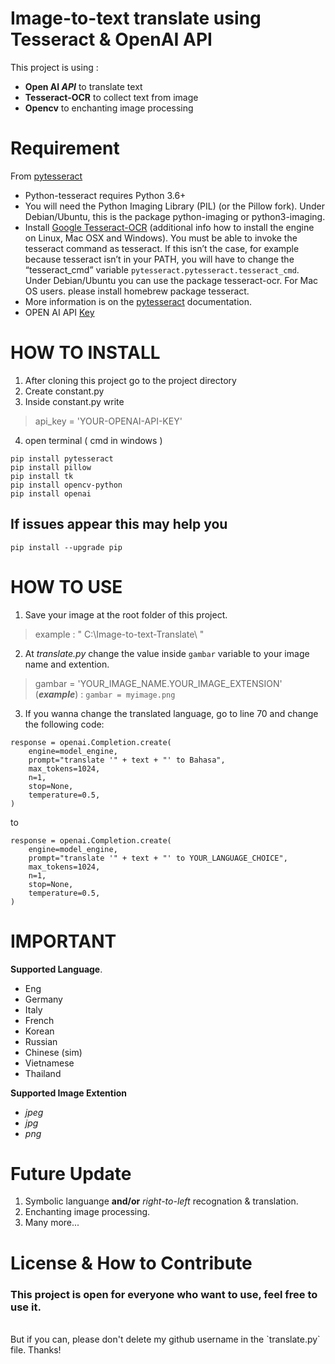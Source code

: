 # Image-to-text translate using Tesseract & OpenAI API
This project is using : 
- **Open AI _API_** to translate text
- **Tesseract-OCR** to collect text from image
- **Opencv** to enchanting image processing

# Requirement

From [pytesseract](https://pypi.org/project/pytesseract/)
<br>
- Python-tesseract requires Python 3.6+
- You will need the Python Imaging Library (PIL) (or the Pillow fork). Under Debian/Ubuntu, this is the package python-imaging or python3-imaging.
- Install [Google Tesseract-OCR](https://github.com/tesseract-ocr/tesseract) (additional info how to install the engine on Linux, Mac OSX and Windows). You must be able to invoke the tesseract command as tesseract. If this isn’t the case, for example because tesseract isn’t in your PATH, you will have to change the “tesseract_cmd” variable `pytesseract.pytesseract.tesseract_cmd`. Under Debian/Ubuntu you can use the package tesseract-ocr. For Mac OS users. please install homebrew package tesseract.
- More information is on the [pytesseract](https://pypi.org/project/pytesseract/) documentation.
- OPEN AI API [Key](https://platform.openai.com/docs/api-reference/introduction) 

# HOW TO INSTALL

1. After cloning this project go to the project directory
2. Create constant.py
3. Inside constant.py write
> api_key = 'YOUR-OPENAI-API-KEY'
4. open terminal ( cmd in windows )
 
```
pip install pytesseract
pip install pillow
pip install tk
pip install opencv-python
pip install openai
```

## If issues appear this may help you
`pip install --upgrade pip`

# HOW TO USE

1. Save your image at the root folder of this project.
> example : " C:\Image-to-text-Translate\ "
2. At _translate.py_ change the value inside `gambar` variable to your image name and extention.
> gambar = 'YOUR_IMAGE_NAME.YOUR_IMAGE_EXTENSION' (**_example_**) : `gambar = myimage.png`
3. If you wanna change the translated language, go to line 70 and change the following code:
```
response = openai.Completion.create(
    engine=model_engine,
    prompt="translate '" + text + "' to Bahasa",
    max_tokens=1024,
    n=1,
    stop=None,
    temperature=0.5,
)

```
to

```
response = openai.Completion.create(
    engine=model_engine,
    prompt="translate '" + text + "' to YOUR_LANGUAGE_CHOICE",
    max_tokens=1024,
    n=1,
    stop=None,
    temperature=0.5,
)
```

# IMPORTANT
**Supported Language**.
- Eng
- Germany
- Italy
- French
- Korean
- Russian
- Chinese (sim)
- Vietnamese
- Thailand

**Supported Image Extention**
- _jpeg_ 
- _jpg_
- _png_

# Future Update

1. Symbolic languange **and/or** _right-to-left_ recognation & translation.
2. Enchanting image processing.
3. Many more...

# License & How to Contribute
### This project is open for everyone who want to use, feel free to use it.
<br>
But if you can, please don't delete my github username in the `translate.py` file. Thanks!
